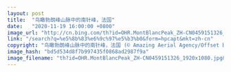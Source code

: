 ```yaml
---
layout: post
title:  "鸟瞰勃朗峰山脉中的南针峰，法国"
date:   "2020-11-19 16:00:00 +0800"
image_url: "http://cn.bing.com/th?id=OHR.MontBlancPeak_ZH-CN0459151326_1920x1080.jpg&rf=LaDigue_1920x1080.jpg&pid=hp"
link: "/search?q=%e5%8b%83%e6%9c%97%e5%b3%b0&form=hpcapt&mkt=zh-cn"
copyright: "鸟瞰勃朗峰山脉中的南针峰，法国 (© Amazing Aerial Agency/Offset by Shutterstock)"
image_hash: "bd5d534d8f7b997435f0868ad2987f9a"
image_filename: "th?id=OHR.MontBlancPeak_ZH-CN0459151326_1920x1080.jpg&rf=LaDigue_1920x1080.jpg&pid=hp"
---
```


